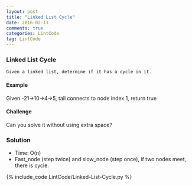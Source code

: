 ```yaml
---
layout: post
title: "Linked List Cycle"
date: 2016-02-11
comments: true
categories: LintCode
tag: LintCode
---
```


### Linked List Cycle

`Given a linked list, determine if it has a cycle in it.`


#### Example
Given -21->10->4->5, tail connects to node index 1, return true

#### Challenge
Can you solve it without using extra space?

<!--more-->

### Solution
* Time: O(n)
* Fast_node (step twice) and slow_node (step once), if two nodes meet, there is cycle.

{% include_code LintCode/Linked-List-Cycle.py %}

